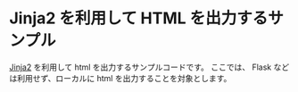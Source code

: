# Jinja2 を利用して HTML を出力するサンプル

[Jinja2][jinja2] を利用して html を出力するサンプルコードです。
ここでは、 Flask などは利用せず、ローカルに html を出力することを対象とします。

[jinja2]: https://jinja.palletsprojects.com/
